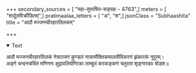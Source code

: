 +++
secondary_sources = [ "महा-सुभाषित-सङ्ग्रहः - 4763",]
meters = [ "शार्दूलविक्रीडितम्",]
pratimaalaa_letters = [ "अ", "श",]
jsonClass = "Subhaashita"
title = "आदौ मज्जनचीरहारतिलकम्"

+++

<details open><summary>Text</summary>

आदौ मज्जनचीरहारतिलकं नेत्राञ्जनं कुण्डलं नासामौक्तिकमालतीविकरणं झंकारकं नूपुरम्।  
अङ्गे चन्दनचर्चितं मणिगणः क्षुद्रावलिर्घण्टिका ताम्बूलं करकङ्कणं चतुरता शृङ्गारकाः षोडश॥
</details>
